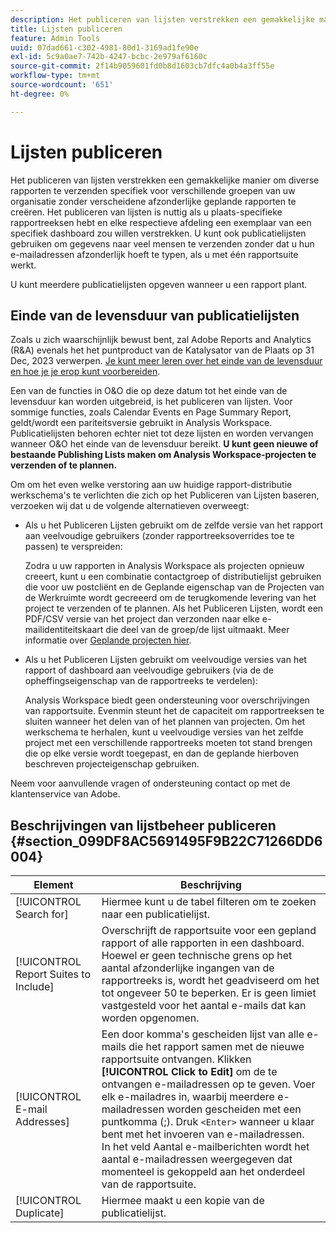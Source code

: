 ```yaml
---
description: Het publiceren van lijsten verstrekken een gemakkelijke manier om diverse rapporten te verzenden specifiek voor verschillende groepen van uw organisatie zonder verscheidene afzonderlijke geplande rapporten te creëren. Het publiceren van lijsten is nuttig als u plaats-specifieke rapportreeksen hebt en elke respectieve afdeling een exemplaar van een specifiek dashboard zou willen verstrekken. U kunt ook publicatielijsten gebruiken om gegevens naar veel mensen te verzenden zonder dat u hun e-mailadressen afzonderlijk hoeft te typen, als u met één rapportsuite werkt.
title: Lijsten publiceren
feature: Admin Tools
uuid: 07dad661-c302-4981-80d1-3169ad1fe90e
exl-id: 5c9a0ae7-742b-4247-bcbc-2e979af6160c
source-git-commit: 2f14b9059601fd0b8d1603cb7dfc4a0b4a3ff55e
workflow-type: tm+mt
source-wordcount: '651'
ht-degree: 0%

---
```


# Lijsten publiceren

Het publiceren van lijsten verstrekken een gemakkelijke manier om diverse rapporten te verzenden specifiek voor verschillende groepen van uw organisatie zonder verscheidene afzonderlijke geplande rapporten te creëren. Het publiceren van lijsten is nuttig als u plaats-specifieke rapportreeksen hebt en elke respectieve afdeling een exemplaar van een specifiek dashboard zou willen verstrekken. U kunt ook publicatielijsten gebruiken om gegevens naar veel mensen te verzenden zonder dat u hun e-mailadressen afzonderlijk hoeft te typen, als u met één rapportsuite werkt.

U kunt meerdere publicatielijsten opgeven wanneer u een rapport plant.

## Einde van de levensduur van publicatielijsten

Zoals u zich waarschijnlijk bewust bent, zal Adobe Reports and Analytics (R&amp;A) evenals het het puntproduct van de Katalysator van de Plaats op 31 Dec, 2023 verwerpen. [Je kunt meer leren over het einde van de levensduur en hoe je je erop kunt voorbereiden](https://express.adobe.com/page/6WnF8JK6IRDhf/).

Een van de functies in O&amp;O die op deze datum tot het einde van de levensduur kan worden uitgebreid, is het publiceren van lijsten. Voor sommige functies, zoals Calendar Events en Page Summary Report, geldt/wordt een pariteitsversie gebruikt in Analysis Workspace. Publicatielijsten behoren echter niet tot deze lijsten en worden vervangen wanneer O&amp;O het einde van de levensduur bereikt. **U kunt geen nieuwe of bestaande Publishing Lists maken om Analysis Workspace-projecten te verzenden of te plannen.**

Om om het even welke verstoring aan uw huidige rapport-distributie werkschema&#39;s te verlichten die zich op het Publiceren van Lijsten baseren, verzoeken wij dat u de volgende alternatieven overweegt:

* Als u het Publiceren Lijsten gebruikt om de zelfde versie van het rapport aan veelvoudige gebruikers (zonder rapportreeksoverrides toe te passen) te verspreiden:

   Zodra u uw rapporten in Analysis Workspace als projecten opnieuw creeert, kunt u een combinatie contactgroep of distributielijst gebruiken die voor uw postcliënt en de Geplande eigenschap van de Projecten van de Werkruimte wordt gecreeerd om de terugkomende levering van het project te verzenden of te plannen. Als het Publiceren Lijsten, wordt een PDF/CSV versie van het project dan verzonden naar elke e-mailidentiteitskaart die deel van de groep/de lijst uitmaakt. Meer informatie over [Geplande projecten hier](https://experienceleague.adobe.com/docs/analytics/analyze/analysis-workspace/curate-share/t-schedule-report.html?lang=en#:~:text=Scheduled%20Analysis%20Workspace%20projects%20can,options%20in%20the%20left%20rail.).

* Als u het Publiceren Lijsten gebruikt om veelvoudige versies van het rapport of dashboard aan veelvoudige gebruikers (via de de opheffingseigenschap van de rapportreeks te verdelen):

   Analysis Workspace biedt geen ondersteuning voor overschrijvingen van rapportsuite. Evenmin steunt het de capaciteit om rapportreeksen te sluiten wanneer het delen van of het plannen van projecten. Om het werkschema te herhalen, kunt u veelvoudige versies van het zelfde project met een verschillende rapportreeks moeten tot stand brengen die op elke versie wordt toegepast, en dan de geplande hierboven beschreven projecteigenschap gebruiken.

Neem voor aanvullende vragen of ondersteuning contact op met de klantenservice van Adobe.

## Beschrijvingen van lijstbeheer publiceren {#section_099DF8AC5691495F9B22C71266DD6004}

| Element | Beschrijving |
|--- |--- |
| [!UICONTROL Search for] | Hiermee kunt u de tabel filteren om te zoeken naar een publicatielijst. |
| [!UICONTROL Report Suites to Include] | Overschrijft de rapportsuite voor een gepland rapport of alle rapporten in een dashboard. Hoewel er geen technische grens op het aantal afzonderlijke ingangen van de rapportreeks is, wordt het geadviseerd om het tot ongeveer 50 te beperken. Er is geen limiet vastgesteld voor het aantal e-mails dat kan worden opgenomen. |
| [!UICONTROL E-mail Addresses] | Een door komma&#39;s gescheiden lijst van alle e-mails die het rapport samen met de nieuwe rapportsuite ontvangen.  Klikken **[!UICONTROL Click to Edit]** om de te ontvangen e-mailadressen op te geven. Voer elk e-mailadres in, waarbij meerdere e-mailadressen worden gescheiden met een puntkomma (;). Druk `<Enter>` wanneer u klaar bent met het invoeren van e-mailadressen. <br>In het veld Aantal e-mailberichten wordt het aantal e-mailadressen weergegeven dat momenteel is gekoppeld aan het onderdeel van de rapportsuite. |
| [!UICONTROL Duplicate] | Hiermee maakt u een kopie van de publicatielijst. |
